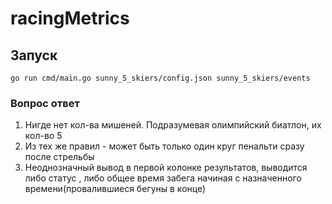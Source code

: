 # racingMetrics

## Запуск 
```
go run cmd/main.go sunny_5_skiers/config.json sunny_5_skiers/events
```

### Вопрос ответ
1. Нигде нет кол-ва мишеней. Подразумевая олимпийский биатлон, их кол-во 5
2. Из тех же правил - может быть только один круг пенальти сразу после стрельбы
3. Неоднозначный вывод в первой колонке результатов, выводится либо статус
, либо общее время забега начиная с назначенного времени(провалившиеся бегуны в конце)